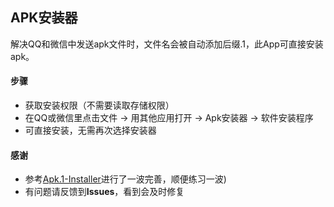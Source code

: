 ## APK安装器
 解决QQ和微信中发送apk文件时，文件名会被自动添加后缀.1，此App可直接安装apk。
#### 步骤
 - 获取安装权限（不需要读取存储权限）
 - 在QQ或微信里点击文件 → 用其他应用打开 → Apk安装器 → 软件安装程序
 - 可直接安装，无需再次选择安装器
#### 感谢
 - 参考[Apk.1-Installer](https://github.com/Ium-Lab/Apk.1-Installer)进行了一波完善，顺便练习一波)
 - 有问题请反馈到**Issues**，看到会及时修复